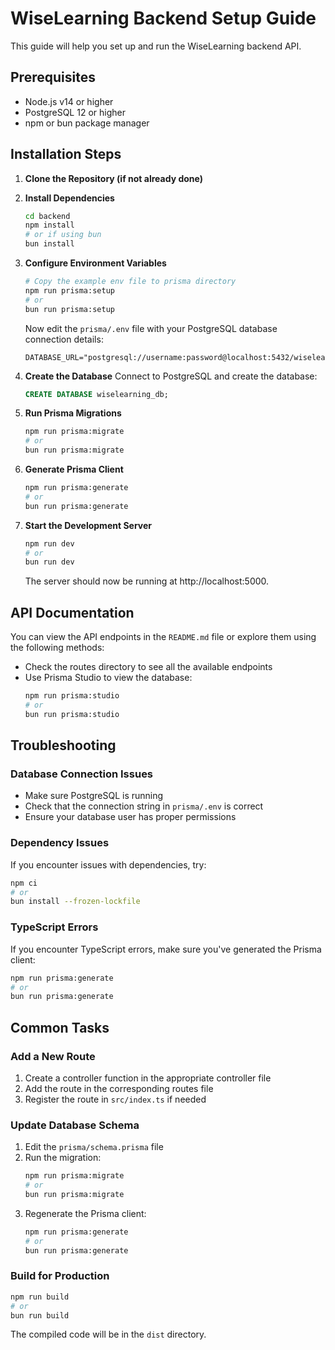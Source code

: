 # WiseLearning Backend Setup Guide

This guide will help you set up and run the WiseLearning backend API.

## Prerequisites

- Node.js v14 or higher
- PostgreSQL 12 or higher
- npm or bun package manager

## Installation Steps

1. **Clone the Repository (if not already done)**

2. **Install Dependencies**
   ```bash
   cd backend
   npm install
   # or if using bun
   bun install
   ```

3. **Configure Environment Variables**
   ```bash
   # Copy the example env file to prisma directory
   npm run prisma:setup
   # or
   bun run prisma:setup
   ```

   Now edit the `prisma/.env` file with your PostgreSQL database connection details:
   ```
   DATABASE_URL="postgresql://username:password@localhost:5432/wiselearning_db"
   ```

4. **Create the Database**
   Connect to PostgreSQL and create the database:
   ```sql
   CREATE DATABASE wiselearning_db;
   ```

5. **Run Prisma Migrations**
   ```bash
   npm run prisma:migrate
   # or
   bun run prisma:migrate
   ```

6. **Generate Prisma Client**
   ```bash
   npm run prisma:generate
   # or
   bun run prisma:generate
   ```

7. **Start the Development Server**
   ```bash
   npm run dev
   # or
   bun run dev
   ```

   The server should now be running at http://localhost:5000.

## API Documentation

You can view the API endpoints in the `README.md` file or explore them using the following methods:

- Check the routes directory to see all the available endpoints
- Use Prisma Studio to view the database:
  ```bash
  npm run prisma:studio
  # or
  bun run prisma:studio
  ```

## Troubleshooting

### Database Connection Issues
- Make sure PostgreSQL is running
- Check that the connection string in `prisma/.env` is correct
- Ensure your database user has proper permissions

### Dependency Issues
If you encounter issues with dependencies, try:
```bash
npm ci
# or
bun install --frozen-lockfile
```

### TypeScript Errors
If you encounter TypeScript errors, make sure you've generated the Prisma client:
```bash
npm run prisma:generate
# or
bun run prisma:generate
```

## Common Tasks

### Add a New Route
1. Create a controller function in the appropriate controller file
2. Add the route in the corresponding routes file
3. Register the route in `src/index.ts` if needed

### Update Database Schema
1. Edit the `prisma/schema.prisma` file
2. Run the migration:
   ```bash
   npm run prisma:migrate
   # or
   bun run prisma:migrate
   ```
3. Regenerate the Prisma client:
   ```bash
   npm run prisma:generate
   # or
   bun run prisma:generate
   ```

### Build for Production
```bash
npm run build
# or
bun run build
```

The compiled code will be in the `dist` directory. 